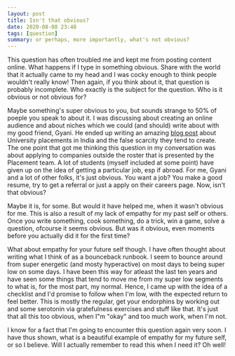 ```yaml
---
layout: post
title: Isn't that obvious?
date: 2020-08-08 23:48
tags: [question]
summary: or perhaps, more importantly, what's not obvious?
---
```


This question has often troubled me and kept me from posting content online. What happens if I type in something obvious. Share with the world that it actually came to my head and I was cocky enough to think people wouldn't really know!
Then again, if you think about it, that question is probably incomplete. Who exactly is the subject for the question. Who is it obvious or not obvious for?

Maybe something's super obvious to you, but sounds strange to 50% of poeple you speak to about it. I was discussing about creating an online audience and about niches which we could (and should) write about with my good friend, Gyani. He ended up writing an amazing [blog post](https://gyani.net/blog/college-placements-india/) about University placements in India and the false scarcity they tend to create. The one point that got me thinking this question in my conversation was about applying to companies outside the roster that is presented by the Placement team. A lot of students (myself included at some point) have given up on the idea of getting a particular job, esp if abroad. For me, Gyani and a lot of other folks, it's just obvious.
You want a job? You make a good resume, try to get a referral or just a apply on their careers page. Now, isn't that obvious?

Maybe it is, for some. But would it have helped me, when it wasn't obvious for me. This is also a result of my lack of empathy for my past self or others.
Once you write something, cook something, do a trick, win a game, solve a question, ofcourse it seems obvious. But was it obvious, even moments before you actually did it for the first time?

What about empathy for your future self though. I have often thought about writing what I think of as a bounceback runbook. I seem to bounce around from super energetic (and mosty hyperactive) on most days to being super low on some days. I have been this way for atleast the last ten years and have seen some things that tend to move me from my super low segments to what is, for the most part, my normal. Hence, I came up with the idea of a checklist and I'd promise to follow when I'm low, with the expected return to feel better. This is mostly the regular, get your endorphins by working out and some serotonin via gratefulness exercises and stuff like that. It's just that all this too obvious, when I"m "okay" and too much work, when I'm not.

I know for a fact that I'm going to encounter this question again very soon. I have thus shown, what is a beautiful example of empathy for my future self, or so I believe. Will I actually remember to read this when I need it? Oh well!
